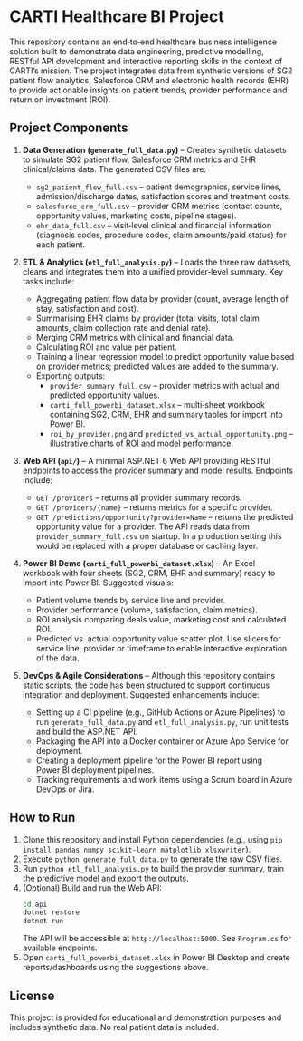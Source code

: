 # CARTI Healthcare BI Project

This repository contains an end‑to‑end healthcare business intelligence solution built to
demonstrate data engineering, predictive modelling, RESTful API development and
interactive reporting skills in the context of CARTI’s mission.  The project
integrates data from synthetic versions of SG2 patient flow analytics, Salesforce
CRM and electronic health records (EHR) to provide actionable insights on
patient trends, provider performance and return on investment (ROI).

## Project Components

1. **Data Generation (`generate_full_data.py`)** –
   Creates synthetic datasets to simulate SG2 patient flow, Salesforce CRM
   metrics and EHR clinical/claims data.  The generated CSV files are:

   - `sg2_patient_flow_full.csv` – patient demographics, service lines,
     admission/discharge dates, satisfaction scores and treatment costs.
   - `salesforce_crm_full.csv` – provider CRM metrics (contact counts,
     opportunity values, marketing costs, pipeline stages).
   - `ehr_data_full.csv` – visit‑level clinical and financial information
     (diagnosis codes, procedure codes, claim amounts/paid status) for each
     patient.

2. **ETL & Analytics (`etl_full_analysis.py`)** –
   Loads the three raw datasets, cleans and integrates them into a unified
   provider‑level summary.  Key tasks include:
   - Aggregating patient flow data by provider (count, average length of stay,
     satisfaction and cost).
   - Summarising EHR claims by provider (total visits, total claim amounts,
     claim collection rate and denial rate).
   - Merging CRM metrics with clinical and financial data.
   - Calculating ROI and value per patient.
   - Training a linear regression model to predict opportunity value based on
     provider metrics; predicted values are added to the summary.
   - Exporting outputs:
     * `provider_summary_full.csv` – provider metrics with actual and predicted
       opportunity values.
     * `carti_full_powerbi_dataset.xlsx` – multi‑sheet workbook containing
       SG2, CRM, EHR and summary tables for import into Power BI.
     * `roi_by_provider.png` and `predicted_vs_actual_opportunity.png` –
       illustrative charts of ROI and model performance.

3. **Web API (`api/`)** –
   A minimal ASP.NET 6 Web API providing RESTful endpoints to access the
   provider summary and model results.  Endpoints include:
   - `GET /providers` – returns all provider summary records.
   - `GET /providers/{name}` – returns metrics for a specific provider.
   - `GET /predictions/opportunity?provider=Name` – returns the predicted
     opportunity value for a provider.
   The API reads data from `provider_summary_full.csv` on startup.  In a
   production setting this would be replaced with a proper database or
   caching layer.

4. **Power BI Demo (`carti_full_powerbi_dataset.xlsx`)** –
   An Excel workbook with four sheets (SG2, CRM, EHR and summary) ready to
   import into Power BI.  Suggested visuals:
   - Patient volume trends by service line and provider.
   - Provider performance (volume, satisfaction, claim metrics).
   - ROI analysis comparing deals value, marketing cost and calculated ROI.
   - Predicted vs. actual opportunity value scatter plot.
   Use slicers for service line, provider or timeframe to enable interactive
   exploration of the data.

5. **DevOps & Agile Considerations** –
   Although this repository contains static scripts, the code has been
   structured to support continuous integration and deployment.  Suggested
   enhancements include:
   - Setting up a CI pipeline (e.g., GitHub Actions or Azure Pipelines) to run
     `generate_full_data.py` and `etl_full_analysis.py`, run unit tests and
     build the ASP.NET API.
   - Packaging the API into a Docker container or Azure App Service for
     deployment.
   - Creating a deployment pipeline for the Power BI report using Power BI
     deployment pipelines.
   - Tracking requirements and work items using a Scrum board in Azure
     DevOps or Jira.

## How to Run

1. Clone this repository and install Python dependencies (e.g., using
   `pip install pandas numpy scikit-learn matplotlib xlsxwriter`).
2. Execute `python generate_full_data.py` to generate the raw CSV files.
3. Run `python etl_full_analysis.py` to build the provider summary, train
   the predictive model and export the outputs.
4. (Optional) Build and run the Web API:
   ```bash
   cd api
   dotnet restore
   dotnet run
   ```
   The API will be accessible at `http://localhost:5000`.  See
   `Program.cs` for available endpoints.
5. Open `carti_full_powerbi_dataset.xlsx` in Power BI Desktop and create
   reports/dashboards using the suggestions above.

## License

This project is provided for educational and demonstration purposes and
includes synthetic data.  No real patient data is included.